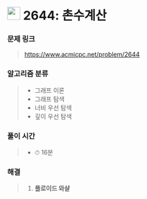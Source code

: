 # <img src="https://static.solved.ac/tier_small/9.svg" width=30> 2644: 촌수계산 

### 문제 링크
> https://www.acmicpc.net/problem/2644

### 알고리즘 분류
>- 그래프 이론
>- 그래프 탐색
>- 너비 우선 탐색
>- 깊이 우선 탐색

### 풀이 시간
>- ⏱ 16분

### 해결
> 1. **플로이드 와샬**